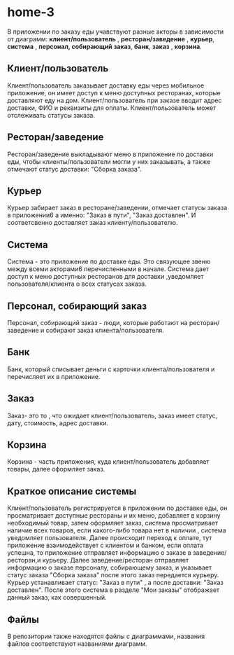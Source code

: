 # home-3
В приложении по заказу еды учавствуют разные акторы в зависимости от диаграмм: **клиент/пользователь** , **ресторан/заведение** , **курьер**, **система** , **персонал, собирающий заказ**, **банк**, **заказ** , **корзина**.

## Клиент/пользователь
Клиент/пользователь заказывает доставку еды через мобильное приложение, он имеет доступ к меню доступных ресторанах, которые доставляют еду на дом. Клиент/пользователь при заказе вводит адрес доставки, ФИО и реквизиты для оплаты. Клиент/пользователь может отслеживать статусы заказа.

## Ресторан/заведение
Ресторан/заведение выкладывают меню в приложение по доставки еды, чтобы клиенты/пользователи могли у них заказывать, а также отмечают статус доставки: "Сборка заказа".

## Курьер
Курьер забирает заказ в ресторане/заведении, отмечает статусы заказа в приложении6 а именно: "Заказ в пути", "Заказ доставлен". И соответсвенно доставляет заказ клиенту/пользователю.

## Система
Система - это приложение по доставке еды. Это связующее звеню между всеми акторами6 перечисленными в начале. Система дает доступ к меню доступных ресторанов для доставки ,уведомляет пользователя/клиента о всех статусах заказа.

## Персонал, собирающий заказ
Персонал, собирающий заказ - люди, которые работают на ресторан/заведение и собирают заказ клиента/пользователя.

## Банк
Банк, который списывает деньги с карточки клиента/пользователя и перечисляет их в приложение.

## Заказ
Заказ- это то , что ожидает клиент/пользователь, заказ имеет статус, дату, стоимость, адрес доставки.

## Корзина
Корзина - часть приложения, куда клиент/пользователь добавляет товары, далее оформляет заказ.

## Краткое описание системы
Клиент/пользователь регистрируется в приложении по доставке еды, он просматривает доступные рестораны и их меню, добавляет в корзину необходимый товар, затем оформляет заказ, система просматривает наличие всех товаров, если какого-либо товара нет в наличии , система уведомляет пользователя. Далее происходит переход к оплате, тут приложение взаимодействует с клиентом и банком, если оплата успешна, то приложение отправляет информацию о заказе в заведение/ресторан,и курьеру. Далее заведение/ресторан отправляет информацию о заказе персоналу, собирающему заказ, и указывает статус заказа "Сборка заказа" после этого заказ передается курьеру. Курьер устанавливает статус: "Заказ в пути" , а после доставки: "Заказ доставлен". После этого система в разделе "Мои заказы" отображает данный заказ, как совершенный.

## Файлы
В репозитории также находятся файлы с диаграммами, названия файлов соответствуют названиями диаграмм.
